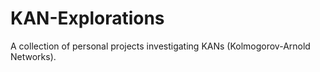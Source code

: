 # KAN-Explorations
A collection of personal projects investigating KANs (Kolmogorov-Arnold Networks). 
